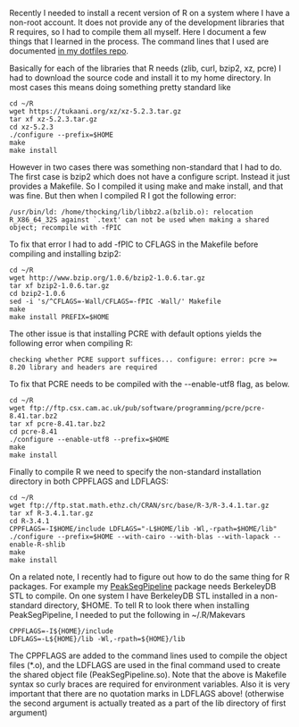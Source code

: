 Recently I needed to install a recent version of R on a system where I
have a non-root account. It does not provide any of the development
libraries that R requires, so I had to compile them all myself. Here I
document a few things that I learned in the process. The command lines
that I used are documented
[in my dotfiles repo](https://github.com/tdhock/dotfiles/blob/master/install-r-devel.sh).

Basically for each of the libraries that R needs (zlib, curl, bzip2,
xz, pcre) I had to download the source code and install it to my home
directory. In most cases this means doing something pretty standard
like

```
cd ~/R
wget https://tukaani.org/xz/xz-5.2.3.tar.gz
tar xf xz-5.2.3.tar.gz
cd xz-5.2.3
./configure --prefix=$HOME
make
make install
```

However in two cases there was something non-standard that I had to
do. The first case is bzip2 which does not have a configure
script. Instead it just provides a Makefile. So I compiled it using
make and make install, and that was fine. But then when I compiled R I
got the following error:

```
/usr/bin/ld: /home/thocking/lib/libbz2.a(bzlib.o): relocation R_X86_64_32S against `.text' can not be used when making a shared object; recompile with -fPIC
```

To fix that error I had to add -fPIC to CFLAGS in the Makefile before
compiling and installing bzip2:

```
cd ~/R
wget http://www.bzip.org/1.0.6/bzip2-1.0.6.tar.gz
tar xf bzip2-1.0.6.tar.gz
cd bzip2-1.0.6
sed -i 's/^CFLAGS=-Wall/CFLAGS=-fPIC -Wall/' Makefile
make
make install PREFIX=$HOME
```

The other issue is that installing PCRE with default options yields
the following error when compiling R:

```
checking whether PCRE support suffices... configure: error: pcre >= 8.20 library and headers are required
```

To fix that PCRE needs to be compiled with the --enable-utf8 flag, as
below.

```
cd ~/R
wget ftp://ftp.csx.cam.ac.uk/pub/software/programming/pcre/pcre-8.41.tar.bz2
tar xf pcre-8.41.tar.bz2
cd pcre-8.41
./configure --enable-utf8 --prefix=$HOME 
make 
make install
```

Finally to compile R we need to specify the non-standard installation
directory in both CPPFLAGS and LDFLAGS:

```
cd ~/R
wget ftp://ftp.stat.math.ethz.ch/CRAN/src/base/R-3/R-3.4.1.tar.gz
tar xf R-3.4.1.tar.gz
cd R-3.4.1
CPPFLAGS=-I$HOME/include LDFLAGS="-L$HOME/lib -Wl,-rpath=$HOME/lib" ./configure --prefix=$HOME --with-cairo --with-blas --with-lapack --enable-R-shlib
make
make install
```

On a related note, I recently had to figure out how to do the same
thing for R packages. For example my
[PeakSegPipeline](https://github.com/tdhock/PeakSegPipeline) package
needs BerkeleyDB STL to compile. On one system I have BerkeleyDB STL
installed in a non-standard directory, $HOME. To tell R to look there
when installing PeakSegPipeline, I needed to put the following in
~/.R/Makevars

```
CPPFLAGS=-I${HOME}/include
LDFLAGS=-L${HOME}/lib -Wl,-rpath=${HOME}/lib
```

The CPPFLAGS are added to the command lines used to compile the object
files (*.o), and the LDFLAGS are used in the final command used to
create the shared object file (PeakSegPipeline.so). Note that the
above is Makefile syntax so curly braces are required for environment
variables. Also it is very important that there are no quotation marks
in LDFLAGS above! (otherwise the second argument is actually treated
as a part of the lib directory of first argument)
